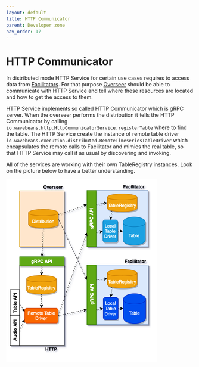 ```yaml
---
layout: default
title: HTTP Communicator
parent: Developer zone
nav_order: 17
---
```

HTTP Communicator
========

<!-- START doctoc generated TOC please keep comment here to allow auto update -->
<!-- DON'T EDIT THIS SECTION, INSTEAD RE-RUN doctoc TO UPDATE -->
<!-- END doctoc generated TOC please keep comment here to allow auto update -->


In distributed mode HTTP Service for certain use cases requires to access data from [Facilitators](definitions.md#facilitator). For that purpose [Overseer](definitions.md#overseer) should be able to communicate with HTTP Service and tell where these resources are located and how to get the access to them.

HTTP Service implements so called HTTP Communicator which is gRPC server. When the overseer performs the distribution it tells the HTTP Communicator by calling `io.wavebeans.http.HttpCommunicatorService.registerTable` where to find the table. The HTTP Service create the instance of remote table driver `io.wavebeans.execution.distributed.RemoteTimeseriesTableDriver` which encapsulates the remote calls to Facilitator and mimics the real table, so that HTTP Service may call it as usual by discovering and invoking.

All of the services are working with their own TableRegistry instances. Look on the picture below to have a better understanding.

![HTTP Communicator][http-communicator]

[http-communicator]: assets/http-communicator.png "HTTP Communicator"